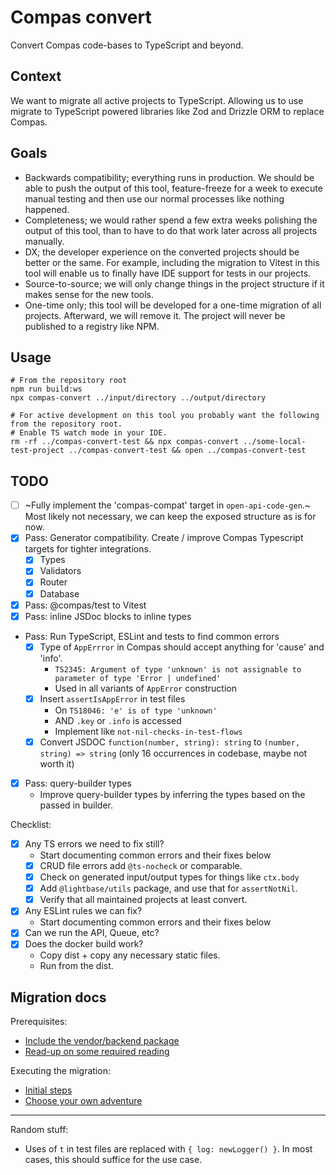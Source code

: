 # Compas convert

Convert Compas code-bases to TypeScript and beyond.

## Context

We want to migrate all active projects to TypeScript. Allowing us to use migrate to
TypeScript powered libraries like Zod and Drizzle ORM to replace Compas.

## Goals

- Backwards compatibility; everything runs in production. We should be able to push the
  output of this tool, feature-freeze for a week to execute manual testing and then use
  our normal processes like nothing happened.
- Completeness; we would rather spend a few extra weeks polishing the output of this tool,
  than to have to do that work later across all projects manually.
- DX; the developer experience on the converted projects should be better or the same. For
  example, including the migration to Vitest in this tool will enable us to finally have
  IDE support for tests in our projects.
- Source-to-source; we will only change things in the project structure if it makes sense
  for the new tools.
- One-time only; this tool will be developed for a one-time migration of all projects.
  Afterward, we will remove it. The project will never be published to a registry like
  NPM.

## Usage

```shell
# From the repository root
npm run build:ws
npx compas-convert ../input/directory ../output/directory

# For active development on this tool you probably want the following from the repository root.
# Enable TS watch mode in your IDE.
rm -rf ../compas-convert-test && npx compas-convert ../some-local-test-project ../compas-convert-test && open ../compas-convert-test
```

## TODO

- [ ] ~Fully implement the 'compas-compat' target in `open-api-code-gen`.~ Most likely not
      necessary, we can keep the exposed structure as is for now.
- [x] Pass: Generator compatibility. Create / improve Compas Typescript targets for
      tighter integrations.
  - [x] Types
  - [x] Validators
  - [x] Router
  - [x] Database
- [x] Pass: @compas/test to Vitest
- [x] Pass: inline JSDoc blocks to inline types
- Pass: Run TypeScript, ESLint and tests to find common errors
  - [x] Type of `AppErrror` in Compas should accept anything for 'cause' and 'info'.
    - `TS2345: Argument of type 'unknown' is not assignable to parameter of type 'Error | undefined'`
    - Used in all variants of `AppError` construction
  - [x] Insert `assertIsAppError` in test files
    - On `TS18046: 'e' is of type 'unknown'`
    - AND `.key` or `.info` is accessed
    - Implement like `not-nil-checks-in-test-flows`
  - [x] Convert JSDOC `function(number, string): string` to `(number, string) => string`
        (only 16 occurrences in codebase, maybe not worth it)
- [x] Pass: query-builder types
  - Improve query-builder types by inferring the types based on the passed in builder.

Checklist:

- [x] Any TS errors we need to fix still?
  - Start documenting common errors and their fixes below
  - [x] CRUD file errors add `@ts-nocheck` or comparable.
  - [x] Check on generated input/output types for things like `ctx.body`
  - [x] Add `@lightbase/utils` package, and use that for `assertNotNil`.
  - [x] Verify that all maintained projects at least convert.
- [x] Any ESLint rules we can fix?
  - Start documenting common errors and their fixes below
- [x] Can we run the API, Queue, etc?
- [x] Does the docker build work?
  - Copy dist + copy any necessary static files.
  - Run from the dist.

## Migration docs

Prerequisites:

- [Include the vendor/backend package](./docs/vendor-backend-package.md)
- [Read-up on some required reading](./docs/required-readings.md)

Executing the migration:

- [Initial steps](./docs/initial-steps.md)
- [Choose your own adventure](./docs/choose-your-own-adventure.md)

---

Random stuff:

- Uses of `t` in test files are replaced with `{ log: newLogger() }`. In most cases, this
  should suffice for the use case.
